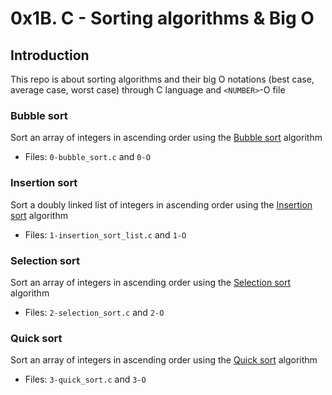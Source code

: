 # 0x1B. C - Sorting algorithms & Big O

## Introduction
This repo is about sorting algorithms and their big O notations (best case, average case, worst case) through C language and `<NUMBER>`-O file

### Bubble sort
Sort an array of integers in ascending order using the [Bubble sort](https://intranet.alxswe.com/rltoken/awhP8BhtkGi-lwmMc2-KAw) algorithm
- Files: `0-bubble_sort.c` and `0-O`

### Insertion sort
Sort a doubly linked list of integers in ascending order using the [Insertion sort](https://intranet.alxswe.com/rltoken/GocxRKbPdsmERXeOHMCO2w) algorithm
- Files: `1-insertion_sort_list.c` and `1-O`

### Selection sort
Sort an array of integers in ascending order using the [Selection sort](https://intranet.alxswe.com/rltoken/SEbg0fBEraioQcl-igvUSw) algorithm
- Files: `2-selection_sort.c` and `2-O`

### Quick sort
Sort an array of integers in ascending order using the [Quick sort](https://intranet.alxswe.com/rltoken/_pBTrH0Xyo4BRmQn4CtnMg) algorithm
- Files: `3-quick_sort.c` and `3-O`
